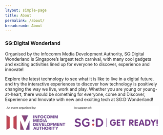 ```yaml
---
layout: simple-page
title: About
permalink: /about/
breadcrumb: About
---
```


### **SG:Digital Wonderland**

Organised by the Infocomm Media Development Authority, SG:Digital Wonderland is Singapore’s largest tech carnival, with many cool gadgets and exciting activities lined up for everyone to discover, experience and innovate!

Explore the latest technology to see what it is like to live in a digital future, and try the interactive experiences to discover how technology is positively changing the way we live, work and play.  Whether you are young or young-at-heart, there would be something for everyone, come and Discover, Experience and Innovate with new and exciting tech at SG:D Wonderland!

![1](/images/sgdw-organiser-logos.001.jpeg)



